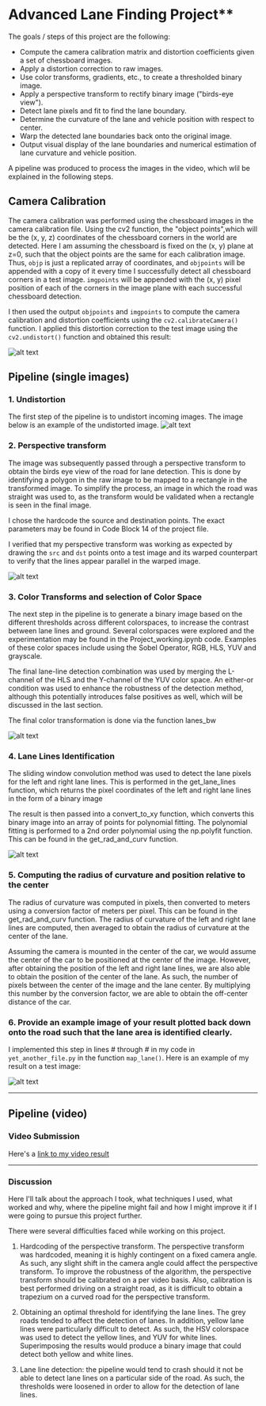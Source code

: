 # Advanced Lane Finding Project**

The goals / steps of this project are the following:

* Compute the camera calibration matrix and distortion coefficients given a set of chessboard images.
* Apply a distortion correction to raw images.
* Use color transforms, gradients, etc., to create a thresholded binary image.
* Apply a perspective transform to rectify binary image ("birds-eye view").
* Detect lane pixels and fit to find the lane boundary.
* Determine the curvature of the lane and vehicle position with respect to center.
* Warp the detected lane boundaries back onto the original image.
* Output visual display of the lane boundaries and numerical estimation of lane curvature and vehicle position.

[//]: # (Image References)

[image1]: ./output_images/undistort_output.png "Undistorting Image"
[image2]: ./output_images/road.jpg "Road Transformed"
[image3]: ./output_images/binary.jpg "Binary Example"
[image4]: ./output_images/perspective.jpg "Warp Example"
[image5]: ./output_images/lane_lines.jpg "Lane Lines Visualization"
[image6]: ./output_images/output.jpg "Final Output"

A pipeline was produced to process the images in the video, which wlil be explained in the following steps. 

## Camera Calibration

The camera calibration was performed using the chessboard images in the camera calibration file. Using the cv2 function, the "object points",which will be the (x, y, z) coordinates of the chessboard corners in the world are detected. Here I am assuming the chessboard is fixed on the (x, y) plane at z=0, such that the object points are the same for each calibration image.  Thus, `objp` is just a replicated array of coordinates, and `objpoints` will be appended with a copy of it every time I successfully detect all chessboard corners in a test image.  `imgpoints` will be appended with the (x, y) pixel position of each of the corners in the image plane with each successful chessboard detection.

I then used the output `objpoints` and `imgpoints` to compute the camera calibration and distortion coefficients using the `cv2.calibrateCamera()` function.  I applied this distortion correction to the test image using the `cv2.undistort()` function and obtained this result: 

![alt text][image1]

## Pipeline (single images)

### 1. Undistortion

The first step of the pipeline is to undistort incoming images. The image below is an example of the undistorted image. 
![alt text][image2]

### 2. Perspective transform

The image was subsequently passed through a perspective transform to obtain the birds eye view of the road for lane detection. This is done by identifying a polygon in the raw image to be mapped to a rectangle in the transformed image. To simplify the process, an image in which the road was straight was used to, as the transform would be validated when a rectangle is seen in the final image. 

I chose the hardcode the source and destination points. The exact parameters may be found in Code Block 14 of the project file. 

I verified that my perspective transform was working as expected by drawing the `src` and `dst` points onto a test image and its warped counterpart to verify that the lines appear parallel in the warped image. 

![alt text][image4]

### 3. Color Transforms and selection of Color Space
The next step in the pipeline is to generate a binary image based on the different thresholds across different colorspaces, to increase the contrast between lane lines and ground. Several colorspaces were explored and the experimentation may be found in the Project_working.ipynb code. Examples of these color spaces include using the Sobel Operator, RGB, HLS, YUV and grayscale. 

The final lane-line detection combination was used by merging the L-channel of the HLS and the Y-channel of the YUV color space. An either-or condition was used to enhance the robustness of the detection method, although this potentially introduces false positives as well, which will be discussed in the last section. 

The final color transformation is done via the function lanes_bw


![alt text][image3]

### 4. Lane Lines Identification 

The sliding window convolution method was used to detect the lane pixels for the left and right lane lines. This is performed in the get_lane_lines function, which returns the pixel coordinates of the left and right lane lines in the form of a binary image

The result is then passed into a convert_to_xy function, which converts this binary image into an array of points for polynomial fitting. The polynomial fitting is performed to a 2nd order polynomial using the np.polyfit function. This can be found in the get_rad_and_curv function. 

![alt text][image5]

### 5. Computing the radius of curvature and position relative to the center

The radius of curvature was computed in pixels, then converted to meters using a conversion factor of meters per pixel. This can be found in the get_rad_and_curv function. The radius of curvature of the left and right lane lines are computed, then averaged to obtain the radius of curvature at the center of the lane. 

Assuming the camera is mounted in the center of the car, we would assume the center of the car to be positioned at the center of the image. However, after obtaining the position of the left and right lane lines, we are also able to obtain the position of the center of the lane. As such, the number of pixels between the center of the image and the lane center. By multiplying this number by the conversion factor, we are able to obtain the off-center distance of the car. 


### 6. Provide an example image of your result plotted back down onto the road such that the lane area is identified clearly.

I implemented this step in lines # through # in my code in `yet_another_file.py` in the function `map_lane()`.  Here is an example of my result on a test image:

![alt text][image6]

---

## Pipeline (video)

### Video Submission

Here's a [link to my video result](./project_video.mp4)

---

### Discussion

Here I'll talk about the approach I took, what techniques I used, what worked and why, where the pipeline might fail and how I might improve it if I were going to pursue this project further. 

There were several difficulties faced while working on this project. 

1. Hardcoding of the perspective transform. The perspective transform was hardcoded, meaning it is highly contingent on a fixed camera angle. As such, any slight shift in the camera angle could affect the perspective transform. To improve the robustness of the algorithm, the perspective transform should be calibrated on a per video basis. Also, calibration is best performed driving on a straight road, as it is difficult to obtain a trapezium on a curved road for the perspective transform. 

2. Obtaining an optimal threshold for identifying the lane lines. The grey roads tended to affect the detection of lanes. In addition, yellow lane lines were particularly difficult to detect. As such, the HSV colorspace was used to detect the yellow lines, and YUV for white lines. Superimposing the results would produce a binary image that could detect both yellow and white lines. 

3. Lane line detection: the pipeline would tend to crash should it not be able to detect lane lines on a particular side of the road. As such, the thresholds were loosened in order to allow for the detection of lane lines. 
